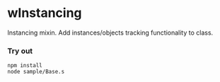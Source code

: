 # wInstancing

Instancing mixin. Add instances/objects tracking functionality to class.

### Try out
```
npm install
node sample/Base.s
```














